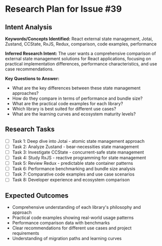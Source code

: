 # Research Plan for Issue #39

## Intent Analysis
**Keywords/Concepts Identified:** React external state management, Jotai, Zustand, CCState, RxJS, Redux, comparison, code examples, performance

**Inferred Research Intent:** The user wants a comprehensive comparison of external state management solutions for React applications, focusing on practical implementation differences, performance characteristics, and use case recommendations.

**Key Questions to Answer:**
- What are the key differences between these state management approaches?
- How do they compare in terms of performance and bundle size?
- What are the practical code examples for each library?
- Which library is best suited for different use cases?
- What are the learning curves and ecosystem maturity levels?

## Research Tasks
- [ ] Task 1: Deep dive into Jotai - atomic state management approach
- [ ] Task 2: Analyze Zustand - bear-necessities state management
- [ ] Task 3: Investigate CCState - concurrent-safe state management
- [ ] Task 4: Study RxJS - reactive programming for state management
- [ ] Task 5: Review Redux - predictable state container patterns
- [ ] Task 6: Performance benchmarking and bundle size analysis
- [ ] Task 7: Comparative code examples and use case scenarios
- [ ] Task 8: Developer experience and ecosystem comparison

## Expected Outcomes
- Comprehensive understanding of each library's philosophy and approach
- Practical code examples showing real-world usage patterns
- Performance comparison data with benchmarks
- Clear recommendations for different use cases and project requirements
- Understanding of migration paths and learning curves